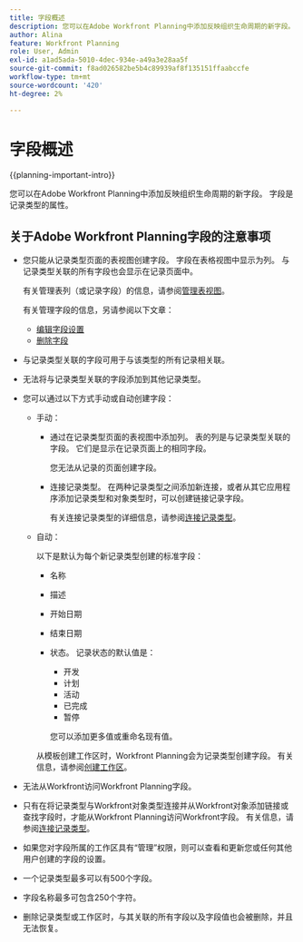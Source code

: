 ```yaml
---
title: 字段概述
description: 您可以在Adobe Workfront Planning中添加反映组织生命周期的新字段。 字段是记录类型的属性。
author: Alina
feature: Workfront Planning
role: User, Admin
exl-id: a1ad5ada-5010-4dec-934e-a49a3e28aa5f
source-git-commit: f8ad026582be5b4c89939af8f135151ffaabccfe
workflow-type: tm+mt
source-wordcount: '420'
ht-degree: 2%

---
```



# 字段概述

{{planning-important-intro}}

您可以在Adobe Workfront Planning中添加反映组织生命周期的新字段。 字段是记录类型的属性。


## 关于Adobe Workfront Planning字段的注意事项

* 您只能从记录类型页面的表视图创建字段。 字段在表格视图中显示为列。 与记录类型关联的所有字段也会显示在记录页面中。

  有关管理表列（或记录字段）的信息，请参阅[管理表视图](/help/quicksilver/planning/views/manage-the-table-view.md)。

  有关管理字段的信息，另请参阅以下文章：

   * [编辑字段设置](/help/quicksilver/planning/fields/edit-fields.md)
   * [删除字段](/help/quicksilver/planning/fields/delete-fields.md)

* 与记录类型关联的字段可用于与该类型的所有记录相关联。<!--will this change and will the fields be available for other record types, too?! Also, the next bullet might need to change too if this one changes -->

* 无法将与记录类型关联的字段添加到其他记录类型。<!-- this will change when they open the Field library tab when creating a field-->

* 您可以通过以下方式手动或自动创建字段：

   * 手动：

      * 通过在记录类型页面的表视图中添加列。 表的列是与记录类型关联的字段。 它们是显示在记录页面上的相同字段。

        您无法从记录的页面创建字段。

      * 连接记录类型。 在两种记录类型之间添加新连接，或者从其它应用程序添加记录类型和对象类型时，可以创建链接记录字段。

        <!--* Importing record types with fields using a CSV or an Excel file. - this is not available yet-->

        有关连接记录类型的详细信息，请参阅[连接记录类型](/help/quicksilver/planning/architecture/connect-record-types.md)。

     <!--* By importing record types using an Excel or CSV file. For more information, see [Create record types](/help/quicksilver/planning/architecture/create-record-types.md). -->

   * 自动：

     以下是默认为每个新记录类型创建的标准字段：

      * 名称
      * 描述
      * 开始日期
      * 结束日期
      * 状态。 记录状态的默认值是：
         * 开发
         * 计划
         * 活动
         * 已完成
         * 暂停

        您可以添加更多值或重命名现有值。

     从模板创建工作区时，Workfront Planning会为记录类型创建字段。 有关信息，请参阅[创建工作区](/help/quicksilver/planning/architecture/create-workspaces.md)。

* 无法从Workfront访问Workfront Planning字段。

* 只有在将记录类型与Workfront对象类型连接并从Workfront对象添加链接或查找字段时，才能从Workfront Planning访问Workfront字段。 有关信息，请参阅[连接记录类型](/help/quicksilver/planning/architecture/connect-record-types.md)。

* 如果您对字段所属的工作区具有“管理”权限，则可以查看和更新您或任何其他用户创建的字段的设置。

* 一个记录类型最多可以有500个字段。

* 字段名称最多可包含250个字符。

* 删除记录类型或工作区时，与其关联的所有字段以及字段值也会被删除，并且无法恢复。<!-- this might change with a possible recycle bin solution?!-->
